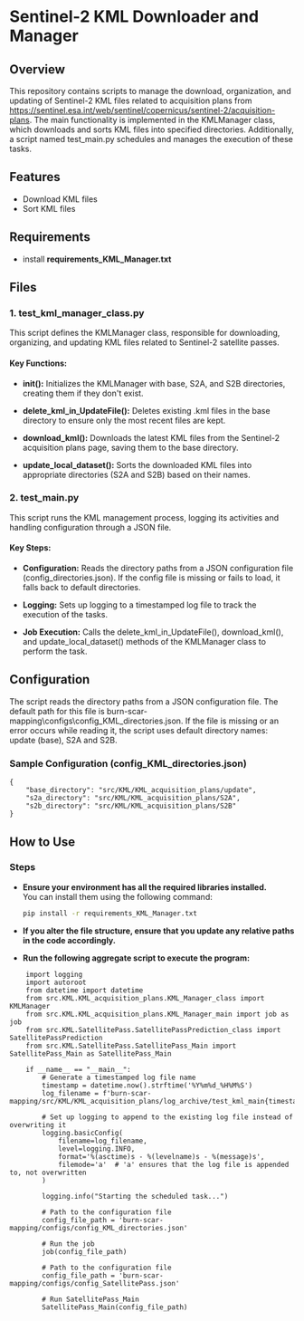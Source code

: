 # Sentinel-2 KML Downloader and Manager

## Overview
This repository contains scripts to manage the download, organization, and updating of Sentinel-2 KML files related to acquisition plans from https://sentinel.esa.int/web/sentinel/copernicus/sentinel-2/acquisition-plans. The main functionality is implemented in the KMLManager class, which downloads and sorts KML files into specified directories. Additionally, a script named test_main.py schedules and manages the execution of these tasks.

## Features
- Download KML files
- Sort KML files

## Requirements 
- install **requirements_KML_Manager.txt**

## Files
### **1.** test_kml_manager_class.py
This script defines the KMLManager class, responsible for downloading, organizing, and updating KML files related to Sentinel-2 satellite passes.

#### Key Functions:
- **__init__():** Initializes the KMLManager with base, S2A, and S2B directories, creating them if they don't exist.

- **delete_kml_in_UpdateFile():** Deletes existing .kml files in the base directory to ensure only the most recent files are kept.

- **download_kml():** Downloads the latest KML files from the Sentinel-2 acquisition plans page, saving them to the base directory.

- **update_local_dataset():** Sorts the downloaded KML files into appropriate directories (S2A and S2B) based on their names.

### **2.** test_main.py
This script runs the KML management process, logging its activities and handling configuration through a JSON file.

#### Key Steps:
- **Configuration:** Reads the directory paths from a JSON configuration file (config_directories.json). If the config file is missing or fails to load, it falls back to default directories.

- **Logging:** Sets up logging to a timestamped log file to track the execution of the tasks.

- **Job Execution:** Calls the delete_kml_in_UpdateFile(), download_kml(), and update_local_dataset() methods of the KMLManager class to perform the task.

## Configuration
The script reads the directory paths from a JSON configuration file. The default path for this file is burn-scar-mapping\configs\config_KML_directories.json. If the file is missing or an error occurs while reading it, the script uses default directory names: update (base), S2A and S2B.

### Sample Configuration (config_KML_directories.json)
```
{
    "base_directory": "src/KML/KML_acquisition_plans/update",
    "s2a_directory": "src/KML/KML_acquisition_plans/S2A",
    "s2b_directory": "src/KML/KML_acquisition_plans/S2B"
}
```

## How to Use

### Steps

- **Ensure your environment has all the required libraries installed.**  
  You can install them using the following command:
  
  ```bash
  pip install -r requirements_KML_Manager.txt

- **If you alter the file structure, ensure that you update any relative paths in the code accordingly.**

- **Run the following aggregate script to execute the program:**

```
    import logging
    import autoroot
    from datetime import datetime
    from src.KML.KML_acquisition_plans.KML_Manager_class import KMLManager
    from src.KML.KML_acquisition_plans.KML_Manager_main import job as job
    from src.KML.SatellitePass.SatellitePassPrediction_class import SatellitePassPrediction
    from src.KML.SatellitePass.SatellitePass_Main import SatellitePass_Main as SatellitePass_Main

    if __name__ == "__main__":
        # Generate a timestamped log file name
        timestamp = datetime.now().strftime('%Y%m%d_%H%M%S')
        log_filename = f'burn-scar-mapping/src/KML/KML_acquisition_plans/log_archive/test_kml_main{timestamp}.log'
        
        # Set up logging to append to the existing log file instead of overwriting it
        logging.basicConfig(
            filename=log_filename,
            level=logging.INFO,
            format='%(asctime)s - %(levelname)s - %(message)s',
            filemode='a'  # 'a' ensures that the log file is appended to, not overwritten
        )
        
        logging.info("Starting the scheduled task...")

        # Path to the configuration file
        config_file_path = 'burn-scar-mapping/configs/config_KML_directories.json'
        
        # Run the job
        job(config_file_path)

        # Path to the configuration file
        config_file_path = 'burn-scar-mapping/configs/config_SatellitePass.json'
        
        # Run SatellitePass_Main
        SatellitePass_Main(config_file_path)
```

